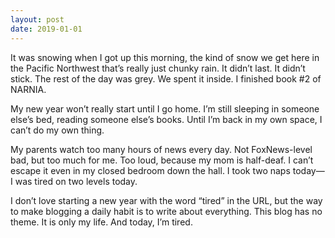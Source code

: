 ```yaml
---
layout: post
date: 2019-01-01
---
```


It was snowing when I got up this morning, the kind of snow we get here in the Pacific Northwest that’s really just chunky rain. It didn’t last. It didn’t stick. The rest of the day was grey. We spent it inside. I finished book #2 of NARNIA.

My new year won’t really start until I go home. I’m still sleeping in someone else’s bed, reading someone else’s books. Until I’m back in my own space, I can’t do my own thing. 

My parents watch too many hours of news every day. Not FoxNews-level bad, but too much for me. Too loud, because my mom is half-deaf. I can’t escape it even in my closed bedroom down the hall. I took two naps today—I was tired on two levels today. 

I don’t love starting a new year with the word “tired” in the URL, but the way to make blogging a daily habit is to write about everything. This blog has no theme. It is only my life. And today, I’m tired. 
